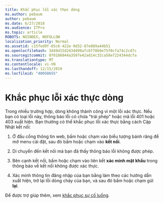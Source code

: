 ```yaml
---
title: Khắc phục lỗi xác thực dòng
ms.author: pebaum
author: pebaum
ms.date: 6/27/2018
ms.audience: ITPro
ms.topic: article
ROBOTS: NOINDEX, NOFOLLOW
localization_priority: Normal
ms.assetid: c15fed9f-65c6-422e-9d32-87e889a44b51
ms.openlocfilehash: 3d49d15d243dd98afc6f78b9e75f0cfa74c2cd7c
ms.sourcegitcommit: 0f0186044a3597e42ad14c32ca58e7224344dcfa
ms.translationtype: MT
ms.contentlocale: vi-VN
ms.lasthandoff: 12/15/2019
ms.locfileid: "40050655"
---
```

# <a name="troubleshoot-flow-authentication-errors"></a>Khắc phục lỗi xác thực dòng

Trong nhiều trường hợp, dòng không thành công vì một lỗi xác thực. Nếu bạn có loại lỗi này, thông báo lỗi có chứa "trái phép" hoặc mã lỗi 401 hoặc 403 xuất hiện. Bạn thường có thể khắc phục lỗi xác thực bằng cách Cập Nhật kết nối:
  
1. Ở đầu cổng thông tin web, bấm hoặc chạm vào biểu tượng bánh răng để mở menu cài đặt, sau đó bấm hoặc chạm vào **kết nối**.
    
2. Di chuyển đến kết nối mà bạn đã thấy thông báo lỗi không được phép.
    
3. Bên cạnh kết nối, bấm hoặc chạm vào liên kết **xác minh mật khẩu** trong thông báo về kết nối không được xác thực. 
    
4. Xác minh thông tin đăng nhập của bạn bằng làm theo các hướng dẫn xuất hiện, trở lại lỗi dòng chảy của bạn, và sau đó bấm hoặc chạm gửi **lại**.
    
Để được trợ giúp thêm, xem [khắc phục sự cố luồng](https://go.microsoft.com/fwlink/?linkid=872110).
  

